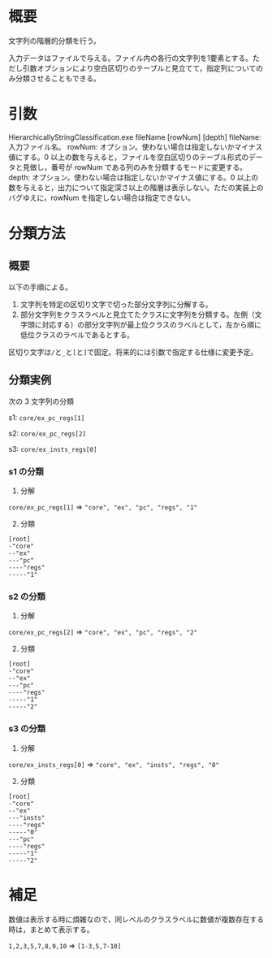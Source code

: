 # 概要

文字列の階層的分類を行う。


入力データはファイルで与える。ファイル内の各行の文字列を1要素とする。ただし引数オプションにより空白区切りのテーブルと見立てて，指定列についてのみ分類させることもできる。


# 引数

HierarchicallyStringClassification.exe fileName [rowNum] [depth]
fileName: 入力ファイル名。
rowNum: オプション。使わない場合は指定しないかマイナス値にする。0 以上の数を与えると，ファイルを空白区切りのテーブル形式のデータと見做し，番号が rowNum である列のみを分類するモードに変更する。
depth: オプション。使わない場合は指定しないかマイナス値にする。0 以上の数を与えると，出力について指定深さ以上の階層は表示しない。ただの実装上のバグゆえに，rowNum を指定しない場合は指定できない。

# 分類方法

## 概要

以下の手順による。

1. 文字列を特定の区切り文字で切った部分文字列に分解する。
2. 部分文字列をクラスラベルと見立てたクラスに文字列を分類する。左側（文字頭に対応する）の部分文字列が最上位クラスのラベルとして，左から順に低位クラスのラベルであるとする。

区切り文字は`/`と`_`と`[`と`]`で固定。将来的には引数で指定する仕様に変更予定。


## 分類実例

次の 3 文字列の分類


s1: `core/ex_pc_regs[1]`


s2: `core/ex_pc_regs[2]`


s3: `core/ex_insts_regs[0]`

### s1 の分類
1. 分解

`core/ex_pc_regs[1]` => `"core", "ex", "pc", "regs", "1"`

2. 分類

```text:clustering of s1
[root]
-"core"
--"ex"
---"pc"
----"regs"
-----"1"
```

### s2 の分類
1. 分解

`core/ex_pc_regs[2]` => `"core", "ex", "pc", "regs", "2"`

2. 分類

```text:clustering of s1
[root]
-"core"
--"ex"
---"pc"
----"regs"
-----"1"
-----"2"
```

### s3 の分類

1. 分解

`core/ex_insts_regs[0]` => `"core", "ex", "insts", "regs", "0"`

2. 分類

```text:clustering of s1
[root]
-"core"
--"ex"
---"insts"
----"regs"
-----"0"
---"pc"
----"regs"
-----"1"
-----"2"
```

# 補足

数値は表示する時に煩雑なので，同レベルのクラスラベルに数値が複数存在する時は，まとめて表示する。

`1,2,3,5,7,8,9,10` => `[1-3,5,7-10]`
